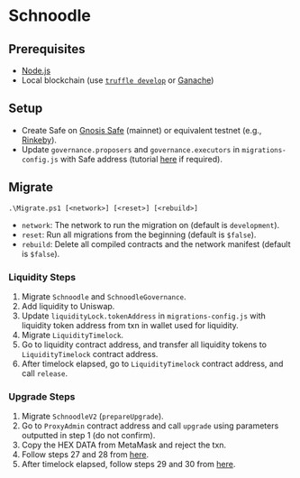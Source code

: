 # Schnoodle
## Prerequisites
- [Node.js](https://nodejs.org/)
- Local blockchain (use [`truffle develop`](https://www.trufflesuite.com/docs/truffle/reference/truffle-commands#develop) or [Ganache](https://www.trufflesuite.com/ganache))

## Setup
- Create Safe on [Gnosis Safe](https://gnosis-safe.io/app) (mainnet) or equivalent testnet (e.g., [Rinkeby](https://rinkeby.gnosis-safe.io/app)).
- Update `governance.proposers` and `governance.executors` in `migrations-config.js` with Safe address (tutorial [here](https://forum.openzeppelin.com/t/tutorial-on-using-a-gnosis-safe-multisig-with-a-timelock-to-upgrade-contracts-and-use-functions-in-a-proxy-contract/7272) if required).

## Migrate
```
.\Migrate.ps1 [<network>] [<reset>] [<rebuild>]
```
- `network`: The network to run the migration on (default is `development`).
- `reset`: Run all migrations from the beginning (default is `$false`).
- `rebuild`: Delete all compiled contracts and the network manifest (default is `$false`).

### Liquidity Steps
1. Migrate `Schnoodle` and `SchnoodleGovernance`.
1. Add liquidity to Uniswap.
1. Update `liquidityLock.tokenAddress` in `migrations-config.js` with liquidity token address from txn in wallet used for liquidity.
1. Migrate `LiquidityTimelock`.
1. Go to liquidity contract address, and transfer all liquidity tokens to `LiquidityTimelock` contract address.
1. After timelock elapsed, go to `LiquidityTimelock` contract address, and call `release`.

### Upgrade Steps
1. Migrate `SchnoodleV2` (`prepareUpgrade`).
1. Go to `ProxyAdmin` contract address and call `upgrade` using parameters outputted in step 1 (do not confirm).
1. Copy the HEX DATA from MetaMask and reject the txn.
1. Follow steps 27 and 28 from [here](https://forum.openzeppelin.com/t/tutorial-on-using-a-gnosis-safe-multisig-with-a-timelock-to-upgrade-contracts-and-use-functions-in-a-proxy-contract/7272).
1. After timelock elapsed, follow steps 29 and 30 from [here](https://forum.openzeppelin.com/t/tutorial-on-using-a-gnosis-safe-multisig-with-a-timelock-to-upgrade-contracts-and-use-functions-in-a-proxy-contract/7272).